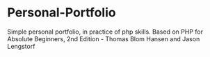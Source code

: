 # Personal-Portfolio
Simple personal portfolio, in practice of php skills.
Based on PHP for Absolute Beginners, 2nd Edition - Thomas Blom Hansen and Jason Lengstorf
